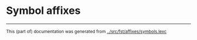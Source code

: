 
# Symbol affixes





* * *
<small>This (part of) documentation was generated from [../src/fst/affixes/symbols.lexc](http://github.com/giellalt/lang-lut/blob/main/../src/fst/affixes/symbols.lexc)</small>
